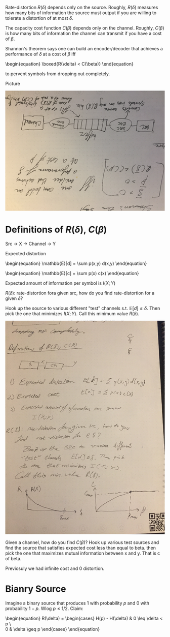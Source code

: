 Rate-distortion $R(\delta)$ depends only on the source. Roughly, $R(\delta)$ measures how many bits of information the source must output if you are willing to tolerate a distortion of at most $\delta$.

The capacity cost function $C(\beta)$ depends only on the channel. Roughly, $C(\beta)$ is how many bits of information the channel can transmit if you have a cost of $\beta$.

Shannon's theorem says one can build an encoder/decoder that achieves a performance of $\delta$ at a cost of $\beta$ iff

\begin{equation}
\boxed{R(\delta) < C(\beta)}
\end{equation}

to pervent symbols from dropping out completely.

Picture

<img src="/uploads/buffered-channel.jpg">

# Definitions of $R(\delta)$, $C(\beta)$

Src -> X -> Channel -> Y

Expected distortion

\begin{equation}
\mathbb{E}[d] = \sum p(x,y) d(x,y)
\end{equation}

\begin{equation}
\mathbb{E}[c] = \sum p(x) c(x)
\end{equation}

Expected amount of information per symbol is $I(X; Y)$

$R(\delta)$: rate-distortion fora  given src, how do you find rate-distortion for a given $\delta$?

Hook up the source to various different "test" channels s.t. $\mathbb{E}[d] \leq \delta$. Then pick the one that minimizes $I(X; Y)$. Call this minimum value $R(\delta)$.

<img src="/uploads/distortion-cost.jpg">

Given a channel, how do you find $C(\beta)$? Hook up various test sources and find the source that satisfies expected cost less than equal to beta. then pick the one that maximizes mutual information between x and y. That is c of beta. 

Previosuly we had infinite cost and 0 distortion.

# Bianry Source

Imagine a binary source that produces 1 with probability $p$ and 0 with probability $1-p$. Wlog $p \leq 1/2$. Claim:

\begin{equation}
R(\delta) = \begin{cases} H(p) - H(\delta) & 0 \leq \delta < p \\\
0 & \delta \geq p
\end{cases}
\end{equation}




